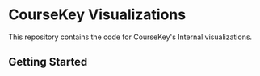 # CourseKey Visualizations

This repository contains the code for CourseKey's Internal visualizations.

## Getting Started
